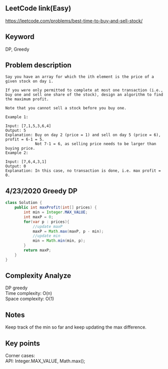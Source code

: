 ## LeetCode link(Easy)
https://leetcode.com/problems/best-time-to-buy-and-sell-stock/

## Keyword
DP, Greedy

## Problem description
```
Say you have an array for which the ith element is the price of a given stock on day i.

If you were only permitted to complete at most one transaction (i.e., buy one and sell one share of the stock), design an algorithm to find the maximum profit.

Note that you cannot sell a stock before you buy one.

Example 1:

Input: [7,1,5,3,6,4]
Output: 5
Explanation: Buy on day 2 (price = 1) and sell on day 5 (price = 6), profit = 6-1 = 5.
             Not 7-1 = 6, as selling price needs to be larger than buying price.
Example 2:

Input: [7,6,4,3,1]
Output: 0
Explanation: In this case, no transaction is done, i.e. max profit = 0.
```
## 4/23/2020 Greedy DP

```java
class Solution {
    public int maxProfit(int[] prices) {
        int min = Integer.MAX_VALUE;
        int maxP = 0;
        for(var p : prices){
            //update maxP
            maxP = Math.max(maxP, p - min);
            //update min
            min = Math.min(min, p);
        }
        return maxP;
    }
}
```

## Complexity Analyze
DP greedy\
Time complexity: O(n)\
Space complexity: O(1)

## Notes
Keep track of the min so far and keep updating the max difference.

## Key points
Corner cases:\
API: Integer.MAX_VALUE, Math.max();

